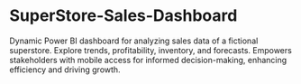 # SuperStore-Sales-Dashboard
Dynamic Power BI dashboard for analyzing sales data of a fictional superstore. Explore trends, profitability, inventory, and forecasts. Empowers stakeholders with mobile access for informed decision-making, enhancing efficiency and driving growth.

